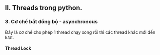 ## II. Threads trong python.
### 3. Cơ chế bất đồng bộ - asynchronous
Đây là cơ chế cho phép 1 thread chạy xong rồi thì các thread khác mới đến lượt.

#### Thread Lock